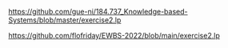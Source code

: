 
https://github.com/gue-ni/184.737_Knowledge-based-Systems/blob/master/exercise2.lp

https://github.com/flofriday/EWBS-2022/blob/main/exercise2.lp